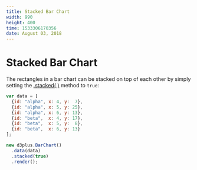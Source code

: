 ```yaml
---
title: Stacked Bar Chart
width: 990
height: 400
time: 1533306170356
date: August 03, 2018
---
```


# Stacked Bar Chart

The rectangles in a bar chart can be stacked on top of each other by simply setting the [.stacked( )](http://d3plus.org/docs/#Plot.stacked) method to `true`:

```js
var data = [
  {id: "alpha", x: 4, y:  7},
  {id: "alpha", x: 5, y: 25},
  {id: "alpha", x: 6, y: 13},
  {id: "beta",  x: 4, y: 17},
  {id: "beta",  x: 5, y:  8},
  {id: "beta",  x: 6, y: 13}
];

new d3plus.BarChart()
  .data(data)
  .stacked(true)
  .render();
```
